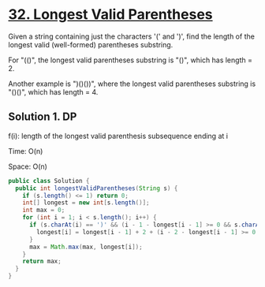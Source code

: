 # [32. Longest Valid Parentheses](https://leetcode.com/problems/longest-valid-parentheses/?tab=Description)

Given a string containing just the characters '(' and ')', find the length of the longest valid (well-formed) parentheses substring.

For "(()", the longest valid parentheses substring is "()", which has length = 2.

Another example is ")()())", where the longest valid parentheses substring is "()()", which has length = 4.

## Solution 1. DP

f(i): length of the longest valid parenthesis subsequence ending at i

Time: O(n)

Space: O(n)

```java
public class Solution {
  public int longestValidParentheses(String s) {
    if (s.length() <= 1) return 0;
    int[] longest = new int[s.length()];
    int max = 0;
    for (int i = 1; i < s.length(); i++) {
      if (s.charAt(i) == ')' && (i - 1 - longest[i - 1] >= 0 && s.charAt(i - 1 - longest[i - 1]) == '(')) {
        longest[i] = longest[i - 1] + 2 + (i - 2 - longest[i - 1] >= 0 ? longest[i - 2 - longest[i - 1]] : 0);
      }
      max = Math.max(max, longest[i]);
    }
    return max;
  }
}
```
